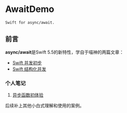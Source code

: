 # AwaitDemo

    Swift for async/await.

## 前言

**async/await**是Swift 5.5的新特性，学自于喵神的两篇文章：
- [Swift 并发初步](https://onevcat.com/2021/07/swift-concurrency)
- [Swift 结构化并发](https://onevcat.com/2021/09/structured-concurrency)

### 个人笔记

1. [异步函数初体验](https://juejin.cn/post/7048912537709969416)

后续补上其他小白式理解和使用的案例。

